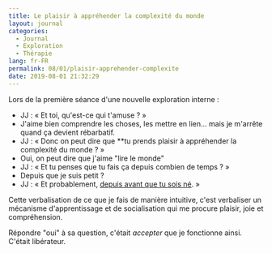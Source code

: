 ```yaml
---
title: Le plaisir à appréhender la complexité du monde
layout: journal
categories:
  - Journal
  - Exploration
  - Thérapie
lang: fr-FR
permalink: 08/01/plaisir-apprehender-complexite
date: 2019-08-01 21:32:29
---
```


Lors de la première séance d'une nouvelle exploration interne :

- JJ : « Et toi, qu'est-ce qui t'amuse ? »
- J'aime bien comprendre les choses, les mettre en lien… mais je m'arrête quand ça devient rébarbatif.
- JJ : « Donc on peut dire que **tu prends plaisir à appréhender la complexité du monde ? »
- Oui, on peut dire que j'aime "lire le monde"
- JJ : « Et tu penses que tu fais ça depuis combien de temps ? »
- Depuis que je suis petit ?
- JJ : « Et probablement, [depuis avant que tu sois né](https://www.inserm.fr/information-en-sante/dossiers-information/epigenetique). »

Cette verbalisation de ce que je fais de manière intuitive, c'est verbaliser un mécanisme d'apprentissage et de socialisation qui me procure plaisir, joie et compréhension.

Répondre "oui" à sa question, c'était _accepter_ que je fonctionne ainsi. C'était libérateur.